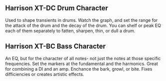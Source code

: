 ## Harrison XT-DC Drum Character

Used to shape transients in drums. Watch the graph, and set the range for the attack of the drum and the decay of the drum. You can shelf or peak EQ each of them separately to fatten, sharpen, thin, or dull a drum.

## Harrison XT-BC Bass Character

An EQ, but for the character of all notes- not just the notes at those specific frequencies. Set the markers at the fundamental and the harmonics. Great for combining a DI and an amp. Enchance the bark, growl, or bite. Fixes difficiencies or creates artistic effects.

